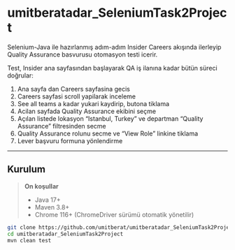 # umitberatadar_SeleniumTask2Project

Selenium-Java ile hazırlanmış adım-adım Insider Careers akışında ilerleyip Quality Assurance basvurusu otomasyon testi icerir.  

Test, Insider ana sayfasından başlayarak QA iş ilanına kadar bütün süreci doğrular:

1. Ana sayfa dan Careers sayfasina gecis
2. Careers sayfasi scroll yapilarak inceleme
3. See all teams a kadar yukari kaydirip, butona tiklama  
4. Acilan sayfada Quality Assurance ekibini seçme  
5. Açılan listede lokasyon “Istanbul, Turkey” ve departman “Quality Assurance” filtresinden secme
6. Quality Assurance rolunu secme ve “View Role” linkine tiklama
7. Lever başvuru formuna yönlendirme

---

## Kurulum

> **On koşullar**  
> * Java 17+  
> * Maven 3.8+  
> * Chrome 116+ (ChromeDriver sürümü otomatik yönetilir)

```bash
git clone https://github.com/umitberat/umitberatadar_SeleniumTask2Project.git
cd umitberatadar_SeleniumTask2Project
mvn clean test
